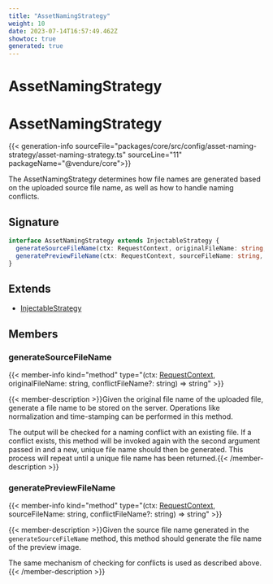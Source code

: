 ```yaml
---
title: "AssetNamingStrategy"
weight: 10
date: 2023-07-14T16:57:49.462Z
showtoc: true
generated: true
---
```

<!-- This file was generated from the Vendure source. Do not modify. Instead, re-run the "docs:build" script -->

# AssetNamingStrategy
<div class="symbol">


# AssetNamingStrategy

{{< generation-info sourceFile="packages/core/src/config/asset-naming-strategy/asset-naming-strategy.ts" sourceLine="11" packageName="@vendure/core">}}

The AssetNamingStrategy determines how file names are generated based on the uploaded source file name,
as well as how to handle naming conflicts.

## Signature

```TypeScript
interface AssetNamingStrategy extends InjectableStrategy {
  generateSourceFileName(ctx: RequestContext, originalFileName: string, conflictFileName?: string): string;
  generatePreviewFileName(ctx: RequestContext, sourceFileName: string, conflictFileName?: string): string;
}
```
## Extends

 * <a href='/typescript-api/common/injectable-strategy#injectablestrategy'>InjectableStrategy</a>


## Members

### generateSourceFileName

{{< member-info kind="method" type="(ctx: <a href='/typescript-api/request/request-context#requestcontext'>RequestContext</a>, originalFileName: string, conflictFileName?: string) => string"  >}}

{{< member-description >}}Given the original file name of the uploaded file, generate a file name to
be stored on the server. Operations like normalization and time-stamping can
be performed in this method.

The output will be checked for a naming conflict with an existing file. If a conflict
exists, this method will be invoked again with the second argument passed in and a new, unique
file name should then be generated. This process will repeat until a unique file name has
been returned.{{< /member-description >}}

### generatePreviewFileName

{{< member-info kind="method" type="(ctx: <a href='/typescript-api/request/request-context#requestcontext'>RequestContext</a>, sourceFileName: string, conflictFileName?: string) => string"  >}}

{{< member-description >}}Given the source file name generated in the `generateSourceFileName` method, this method
should generate the file name of the preview image.

The same mechanism of checking for conflicts is used as described above.{{< /member-description >}}


</div>
